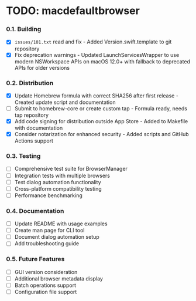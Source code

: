 # TODO: macdefaultbrowser

### 0.1. Building

- [x] `issues/101.txt` read and fix - Added Version.swift.template to git repository
- [x] Fix deprecation warnings - Updated LaunchServicesWrapper to use modern NSWorkspace APIs on macOS 12.0+ with fallback to deprecated APIs for older versions

### 0.2. Distribution

- [x] Update Homebrew formula with correct SHA256 after first release - Created update script and documentation
- [ ] Submit to homebrew-core or create custom tap - Formula ready, needs tap repository
- [x] Add code signing for distribution outside App Store - Added to Makefile with documentation
- [x] Consider notarization for enhanced security - Added scripts and GitHub Actions support

### 0.3. Testing

- [ ] Comprehensive test suite for BrowserManager
- [ ] Integration tests with multiple browsers
- [ ] Test dialog automation functionality  
- [ ] Cross-platform compatibility testing
- [ ] Performance benchmarking

### 0.4. Documentation

- [ ] Update README with usage examples
- [ ] Create man page for CLI tool
- [ ] Document dialog automation setup
- [ ] Add troubleshooting guide

### 0.5. Future Features

- [ ] GUI version consideration
- [ ] Additional browser metadata display
- [ ] Batch operations support
- [ ] Configuration file support
